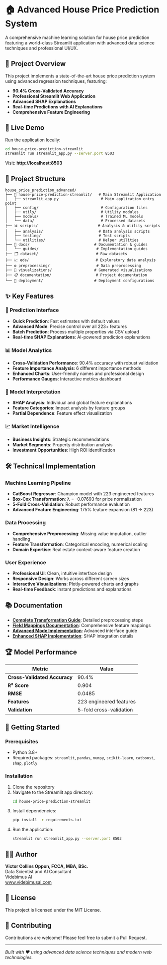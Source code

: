 # 🏠 Advanced House Price Prediction System

A comprehensive machine learning solution for house price prediction featuring a world-class Streamlit application with advanced data science techniques and professional UI/UX.

## 🎯 Project Overview

This project implements a state-of-the-art house price prediction system using advanced regression techniques, featuring:
- **90.4% Cross-Validated Accuracy** 
- **Professional Streamlit Web Application**
- **Advanced SHAP Explanations**
- **Real-time Predictions with AI Explanations**
- **Comprehensive Feature Engineering**

## 🚀 Live Demo

Run the application locally:
```bash
cd house-price-prediction-streamlit
streamlit run streamlit_app.py --server.port 8503
```

Visit: **http://localhost:8503**

## 📁 Project Structure

```
house_price_prediction_advanced/
├── 📱 house-price-prediction-streamlit/   # Main Streamlit Application
│   ├── streamlit_app.py                   # Main application entry point
│   ├── config/                            # Configuration files
│   ├── utils/                             # Utility modules
│   ├── models/                            # Trained ML models
│   └── data/                              # Processed datasets
├── 📊 scripts/                           # Analysis & utility scripts
│   ├── analysis/                         # Data analysis scripts
│   ├── testing/                          # Test scripts
│   └── utilities/                        # Helper utilities
├── 📖 docs/                             # Documentation & guides
│   └── guides/                          # Implementation guides
├── 🗂️ dataset/                          # Raw datasets
├── 📈 eda/                              # Exploratory data analysis
├── ⚙️ preprocessing/                     # Data preprocessing
├── 🎨 visualizations/                   # Generated visualizations
├── 📋 documentation/                    # Project documentation
└── 🚀 deployment/                       # Deployment configurations
```

## ✨ Key Features

### 🔮 Prediction Interface
- **Quick Prediction**: Fast estimates with default values
- **Advanced Mode**: Precise control over all 223+ features
- **Batch Prediction**: Process multiple properties via CSV upload
- **Real-time SHAP Explanations**: AI-powered prediction explanations

### 📊 Model Analytics
- **Cross-Validation Performance**: 90.4% accuracy with robust validation
- **Feature Importance Analysis**: 6 different importance methods
- **Enhanced Charts**: User-friendly names and professional design
- **Performance Gauges**: Interactive metrics dashboard

### 🧠 Model Interpretation
- **SHAP Analysis**: Individual and global feature explanations
- **Feature Categories**: Impact analysis by feature groups
- **Partial Dependence**: Feature effect visualization

### 📈 Market Intelligence  
- **Business Insights**: Strategic recommendations
- **Market Segments**: Property distribution analysis
- **Investment Opportunities**: High ROI identification

## 🛠️ Technical Implementation

### Machine Learning Pipeline
- **CatBoost Regressor**: Champion model with 223 engineered features
- **Box-Cox Transformation**: λ = -0.07693 for price normalization
- **5-Fold Cross-Validation**: Robust performance evaluation
- **Advanced Feature Engineering**: 175% feature expansion (81 → 223)

### Data Processing
- **Comprehensive Preprocessing**: Missing value imputation, outlier handling
- **Feature Transformation**: Categorical encoding, numerical scaling
- **Domain Expertise**: Real estate context-aware feature creation

### User Experience
- **Professional UI**: Clean, intuitive interface design
- **Responsive Design**: Works across different screen sizes
- **Interactive Visualizations**: Plotly-powered charts and graphs
- **Real-time Feedback**: Instant predictions and explanations

## 📚 Documentation

- **[Complete Transformation Guide](docs/guides/COMPLETE_TRANSFORMATION_GUIDE.md)**: Detailed preprocessing steps
- **[Field Mappings Documentation](docs/guides/COMPLETE_FIELD_MAPPINGS_DOCUMENTATION.md)**: Comprehensive feature mappings
- **[Advanced Mode Implementation](docs/guides/ADVANCED_MODE_IMPLEMENTATION_COMPLETE.md)**: Advanced interface guide
- **[Enhanced SHAP Implementation](docs/guides/ENHANCED_SHAP_IMPLEMENTATION_COMPLETE.md)**: SHAP integration details

## 🏆 Model Performance

| Metric | Value |
|--------|-------|
| **Cross-Validated Accuracy** | 90.4% |
| **R² Score** | 0.904 |
| **RMSE** | 0.0485 |
| **Features** | 223 engineered features |
| **Validation** | 5-fold cross-validation |

## 🚀 Getting Started

### Prerequisites
- Python 3.8+
- Required packages: `streamlit`, `pandas`, `numpy`, `scikit-learn`, `catboost`, `shap`, `plotly`

### Installation
1. Clone the repository
2. Navigate to the Streamlit app directory:
   ```bash
   cd house-price-prediction-streamlit
   ```
3. Install dependencies:
   ```bash
   pip install -r requirements.txt
   ```
4. Run the application:
   ```bash
   streamlit run streamlit_app.py --server.port 8503
   ```

## 👨‍💻 Author

**Victor Collins Oppon, FCCA, MBA, BSc.**  
Data Scientist and AI Consultant  
Videbimus AI  
www.videbimusai.com

## 📄 License

This project is licensed under the MIT License.

## 🤝 Contributing

Contributions are welcome! Please feel free to submit a Pull Request.

---

*Built with ❤️ using advanced data science techniques and modern web technologies.*